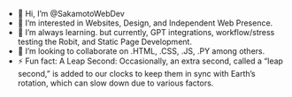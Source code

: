 - 👋 Hi, I’m @SakamotoWebDev
- 👀 I’m interested in Websites, Design, and Independent Web Presence.
- 🌱 I’m always learning. but currently, GPT integrations, workflow/stress testing the Robit, and Static Page Development. 
- 💞️ I’m looking to collaborate on .HTML, .CSS, .JS, .PY among others.
- ⚡ Fun fact: A Leap Second: Occasionally, an extra second, called a “leap second,” is added to our clocks to
  keep them in sync with Earth’s rotation, which can slow down due to various factors.
<!---
SakamotoWebDev/SakamotoWebDev is a ✨ special ✨ repository because its `README.md` (this file) appears on your GitHub profile.
You can click the Preview link to take a look at your changes.
--->
